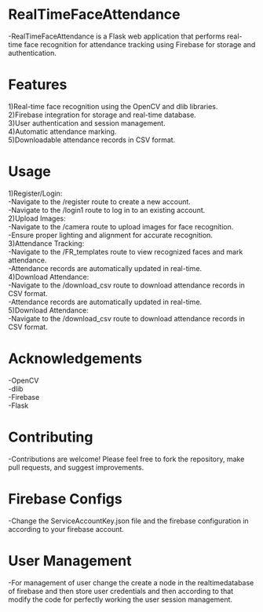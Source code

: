 # RealTimeFaceAttendance
-RealTimeFaceAttendance is a Flask web application that performs real-time face recognition for attendance tracking using Firebase for storage and authentication.

# Features
1)Real-time face recognition using the
OpenCV and dlib libraries.  
2)Firebase integration for storage and real-time database.  
3)User authentication and session management.  
4)Automatic attendance marking.  
5)Downloadable attendance records in CSV format.


# Usage
1)Register/Login:  
  -Navigate to the /register route to create a new account.  
  -Navigate to the /login1 route to log in to an existing account.  
2)Upload Images:  
  -Navigate to the /camera route to upload images for face recognition.  
  -Ensure proper lighting and alignment for accurate recognition.  
3)Attendance Tracking:  
  -Navigate to the /FR_templates route to view recognized faces and mark attendance.  
  -Attendance records are automatically updated in real-time.  
4)Download Attendance:  
  -Navigate to the /download_csv route to download attendance records in CSV format.  
  -Attendance records are automatically updated in real-time.  
5)Download Attendance:  
  -Navigate to the /download_csv route to download attendance records in CSV format.  


# Acknowledgements
-OpenCV  
-dlib  
-Firebase  
-Flask  

# Contributing
-Contributions are welcome! Please feel free to fork the repository, make pull requests, and suggest improvements.

# Firebase Configs
-Change the ServiceAccountKey.json file and the firebase configuration in according to your firebase account.


# User Management
-For management of user change the create a node in the realtimedatabase of firebase and then store user credentials and then according to that modify the code for perfectly working the user session management.
